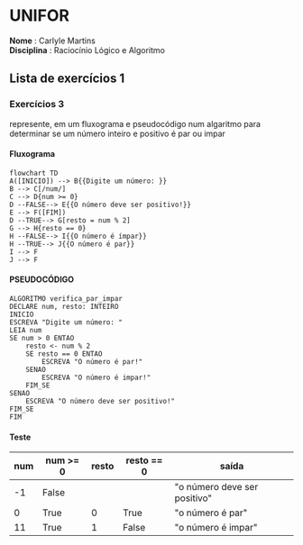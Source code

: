 # UNIFOR 
**Nome** : Carlyle Martins <br>
**Disciplina** : Raciocínio Lógico e Algoritmo 

## Lista de exercícios 1

### Exercícios 3
represente, em um fluxograma e pseudocódigo num algaritmo para  determinar  se um número  inteiro e positivo é par ou impar

#### Fluxograma
 

```mermaid
flowchart TD
A([INICIO]) --> B{{Digite um número: }}
B --> C[/num/]
C --> D{num >= 0}
D --FALSE--> E{{O número deve ser positivo!}}
E --> F([FIM])
D --TRUE--> G[resto = num % 2]
G --> H{resto == 0}
H --FALSE--> I{{O número é ímpar}}
H --TRUE--> J{{O número é par}}
I --> F
J --> F
```
#### PSEUDOCÓDIGO
````
ALGORITMO verifica_par_impar
DECLARE num, resto: INTEIRO
INICIO
ESCREVA "Digite um número: "
LEIA num 
SE num > 0 ENTAO
	resto <- num % 2
	SE resto == 0 ENTAO
		ESCREVA "O número é par!"
	SENAO
		ESCREVA "O número é impar!"
	FIM_SE
SENAO 
	ESCREVA "O número deve ser positivo!"
FIM_SE
FIM
````

#### Teste
| num | num >= 0 | resto | resto == 0 | saída |
| -- | -- | -- | -- | -- |
| -1 | False | | |"o número deve ser positivo"|
| 0 | True | 0 | True | "o número é par" |
| 11 | True | 1 | False | "o número é impar"
